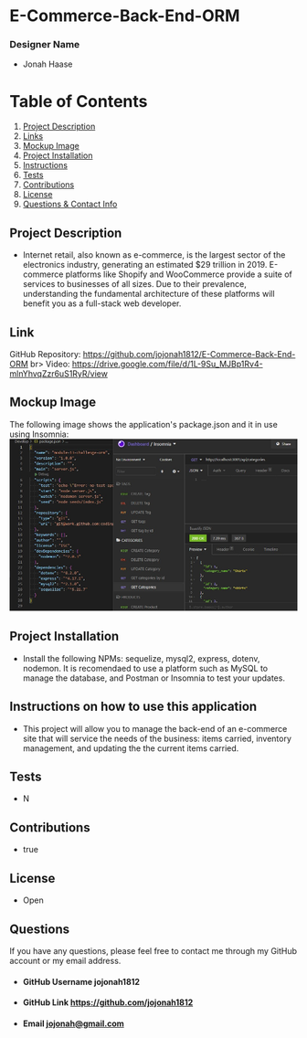 # E-Commerce-Back-End-ORM

### Designer Name
* Jonah Haase

# Table of Contents
1. [Project Description](#project-description)
2. [Links](#link)
3. [Mockup Image](#mockup-image)
4. [Project Installation](#project-installation)
5. [Instructions](#instructions-on-how-to-use-this-application)
6. [Tests](#tests)
7. [Contributions](#contributions)
8. [License](#license)
9. [Questions & Contact Info](#questions)

## Project Description
* Internet retail, also known as e-commerce, is the largest sector of the electronics industry, generating an estimated $29 trillion in 2019. E-commerce platforms like Shopify and WooCommerce provide a suite of services to businesses of all sizes. Due to their prevalence, understanding the fundamental architecture of these platforms will benefit you as a full-stack web developer.

## Link
GitHub Repository: https://github.com/jojonah1812/E-Commerce-Back-End-ORM br>
Video: https://drive.google.com/file/d/1L-9Su_MJBp1Rv4-mlnYhvqZzr6uS1RyR/view

## Mockup Image
The following image shows the application's package.json and it in use using Insomnia:
![Package.json and Insomnia.](./Assets/MockupImage.jpg)

## Project Installation
* Install the following NPMs: sequelize, mysql2, express, dotenv, nodemon.  It is recomendaed to use a platform such as MySQL to manage the database, and Postman or Insomnia to test your updates.

## Instructions on how to use this application
* This project will allow you to manage the back-end of an e-commerce site that will service the needs of the business: items carried, inventory management, and updating the the current items carried.

## Tests
* N

## Contributions
* true

## License
* Open

## Questions
If you have any questions, please feel free to contact me through my GitHub account or my email address.
* #### GitHub Username    jojonah1812
* #### GitHub Link    https://github.com/jojonah1812
* #### Email    jojonah@gmail.com

